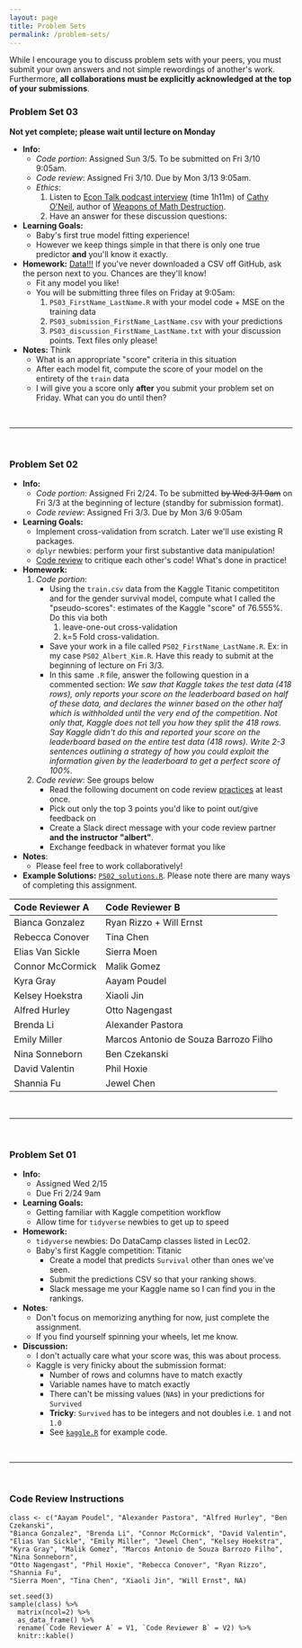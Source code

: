 ```yaml
---
layout: page
title: Problem Sets
permalink: /problem-sets/
---
```


While I encourage you to discuss problem sets with your peers, you must submit your
own answers and not simple rewordings of another's work. Furthermore, **all
collaborations must be explicitly acknowledged at the top of your submissions**.


### Problem Set 03

**Not yet complete; please wait until lecture on Monday**

* **Info:**
    + *Code portion*: Assigned Sun 3/5. To be submitted on Fri 3/10 9:05am.
    + *Code review*: Assigned Fri 3/10. Due by Mon 3/13 9:05am.
    + *Ethics*:
        1. Listen to <a target="_blank" class="page-link" href="http://www.econtalk.org/archives/2016/10/cathy_oneil_on_1.html">Econ Talk podcast interview</a> (time 1h11m) of <a target="_blank" class="page-link" href="https://mathbabe.org/">Cathy O'Neil</a>, author of <a target="_blank" class="page-link" href="https://weaponsofmathdestructionbook.com/">Weapons of Math Destruction</a>.
        1. Have an answer for these discussion questions:
* **Learning Goals:**
    + Baby's first true model fitting experience!
    + However we keep things simple in that there is only one true predictor **and** you'll  know it exactly.
* **Homework:** <a target="_blank" class="page-link" href="https://github.com/rudeboybert/MATH218/tree/gh-pages/assets/PS/PS03">Data!!!</a> If you've never downloaded a CSV off GitHub, ask the person next to you. Chances are they'll know!
    + Fit any model you like!
    + You will be submitting three files on Friday at 9:05am:
        1. `PS03_FirstName_LastName.R` with your model code + MSE on the training data
        1. `PS03_submission_FirstName_LastName.csv` with your predictions
        1. `PS03_discussion_FirstName_LastName.txt` with your discussion points. Text files only please!
* **Notes:** Think
    + What is an appropriate "score" criteria in this situation
    + After each model fit, compute the score of your model on the entirety of the `train` data
    + I will give you a score only **after** you submit your problem set on Friday. What can you do until then?







<br>

***

<br>





### Problem Set 02

* **Info:**
    + *Code portion*: Assigned Fri 2/24. To be submitted ~~by Wed 3/1 9am~~ on Fri 3/3 at the beginning of lecture (standby for submission format).
    + *Code review*: Assigned Fri 3/3. Due by Mon 3/6 9:05am
* **Learning Goals:**
    + Implement cross-validation from scratch. Later we'll use existing R packages.
    + `dplyr` newbies: perform your first substantive data manipulation!
    + <a target="_blank" class="page-link" href="https://smartbear.com/learn/code-review/what-is-code-review/">Code review</a> to critique each other's code! What's done in practice!
* **Homework:**
    1. *Code portion*:
        + Using the `train.csv` data from the Kaggle Titanic competititon and for the gender survival model, compute what I called the "pseudo-scores": estimates of the Kaggle "score" of 76.555%. Do this via both
            1. leave-one-out cross-validation
            1. k=5 Fold cross-validation.
        + Save your work in a file called `PS02_FirstName_LastName.R`. Ex: in my case `PS02_Albert_Kim.R`. Have this ready to submit at the beginning of lecture on Fri 3/3.
        + In this same `.R` file, answer the following question in a commented section: *We saw that Kaggle takes the test data (418 rows), only reports your score on the leaderboard based on half of these data, and declares the winner based on the other half which is withholded until the very end of the competition. Not only that, Kaggle does not tell you how they split the 418 rows. Say Kaggle didn't do this and reported your score on the leaderboard based on the entire test data (418 rows). Write 2-3 sentences outlining a strategy of how you could exploit the information given by the leaderboard to get a perfect score of 100%.*
    1. *Code review*: See groups below
        + Read the following document on code review <a target="_blank" class="page-link" href="https://smartbear.com/learn/code-review/best-practices-for-peer-code-review/">practices</a> at least once.
        + Pick out only the top 3 points you'd like to point out/give feedback on
        + Create a Slack direct message with your code review partner **and the instructor "albert"**.
        + Exchange feedback in whatever format you like
* **Notes**:
    + Please feel free to work collaboratively!
* **Example Solutions:** <a target="_blank" class="page-link" href="https://github.com/rudeboybert/MATH218/blob/gh-pages/assets/PS/PS02_solutions.R">`PS02_solutions.R`</a>. Please note there are many ways of completing this assignment.

| Code Reviewer A               | Code Reviewer B        |
|:----------------|:-------------------------------------|
|Bianca Gonzalez  |Ryan Rizzo + Will Ernst               | 
|Rebecca Conover  |Tina Chen                             | 
|Elias Van Sickle |Sierra Moen                           | 
|Connor McCormick |Malik Gomez                           | 
|Kyra Gray        |Aayam Poudel                          | 
|Kelsey Hoekstra  |Xiaoli Jin                            | 
|Alfred Hurley    |Otto Nagengast                        | 
|Brenda Li        |Alexander Pastora                     | 
|Emily Miller     |Marcos Antonio de Souza Barrozo Filho | 
|Nina Sonneborn   |Ben Czekanski                         | 
|David Valentin   |Phil Hoxie                            | 
|Shannia Fu       |Jewel Chen                            |       

<!--
# Code to determine code review pairs
class <- c("Aayam Poudel", "Alexander Pastora", "Alfred Hurley", "Ben Czekanski",
"Bianca Gonzalez", "Brenda Li", "Connor McCormick", "David Valentin",
"Elias Van Sickle", "Emily Miller", "Jewel Chen", "Kelsey Hoekstra",
"Kyra Gray", "Malik Gomez", "Marcos Antonio de Souza Barrozo Filho", "Nina Sonneborn",
"Otto Nagengast", "Phil Hoxie", "Rebecca Conover", "Ryan Rizzo", "Shannia Fu",
"Sierra Moen", "Tina Chen", "Xiaoli Jin")

set.seed(3)
sample(class) %>%
  matrix(ncol=2)
-->





<br>

***

<br>





### Problem Set 01

* **Info:**
    + Assigned Wed 2/15
    + Due Fri 2/24 9am
* **Learning Goals:**
    + Getting familiar with Kaggle competition workflow
    + Allow time for `tidyverse` newbies to get up to speed
* **Homework:**
    + `tidyverse` newbies: Do DataCamp classes listed in Lec02.
    + Baby's first Kaggle competition: Titanic
        + Create a model that predicts `Survival` other than ones we've seen.
        + Submit the predictions CSV so that your ranking shows.
        + Slack message me your Kaggle name so I can find you in the rankings.
* **Notes**:
    + Don't focus on memorizing anything for now, just complete the assignment.
    + If you find yourself spinning your wheels, let me know.
* **Discussion:**
    + I don't actually care what your score was, this was about process.
    + Kaggle is very finicky about the submission format:
        * Number of rows and columns have to match exactly
        * Variable names have to match exactly
        * There can't be missing values (`NA`s) in your predictions for `Survived`
        * **Tricky**: `Survived` has to be integers and not doubles i.e. `1` and not `1.0`
        * See <a target="_blank" class="page-link" href="https://github.com/rudeboybert/MATH218/blob/gh-pages/assets/Titanic/kaggle.R">`kaggle.R`</a> for example code.





<br>

***

<br>





### Code Review Instructions


```
class <- c("Aayam Poudel", "Alexander Pastora", "Alfred Hurley", "Ben Czekanski",
"Bianca Gonzalez", "Brenda Li", "Connor McCormick", "David Valentin",
"Elias Van Sickle", "Emily Miller", "Jewel Chen", "Kelsey Hoekstra",
"Kyra Gray", "Malik Gomez", "Marcos Antonio de Souza Barrozo Filho", "Nina Sonneborn",
"Otto Nagengast", "Phil Hoxie", "Rebecca Conover", "Ryan Rizzo", "Shannia Fu",
"Sierra Moen", "Tina Chen", "Xiaoli Jin", "Will Ernst", NA)

set.seed(3)
sample(class) %>%
  matrix(ncol=2) %>% 
  as_data_frame() %>% 
  rename(`Code Reviewer A` = V1, `Code Reviewer B` = V2) %>% 
  knitr::kable()
```



<!--
<br>

***

<br>

  

## Final Group Project

* Final group project <a href = "{{ site.baseurl }}/assets/Final_Project/final_project_outline.html" target = "_blank">instructions</a>.
* Monday 11/14 updates:
    + Final group project template file <a href="{{ site.baseurl }}/assets/Final_Project/Final_Project.Rmd" target="_blank">`Final_Project.Rmd`</a> posted. One group member to upload to group's RStudio Shared Project Folder.
    + Please write your group's info in this <a href = "https://docs.google.com/spreadsheets/d/1dYdsSvJkl80VRP84qB-UpTy9YsrC4d6WYqYGVJWTYVY/edit#gid=1939155032" target = "_blank">Google Sheet</a>. Note that one group member will also be publishing the analysis on the web on <a href = "http://rpubs.com/" target = "_blank">rpubs.com</a> for all to see:
        1. Knit HTML your document as usual
        1. On the top right click "Publish" -> Select RPubs -> Publish -> Then login to RPubs.
        1. Give your file an appropriate title and URL name `Final_Project`.
        1. Copy/paste the URL into the Google Sheet above.
        1. Update your publication as need by repeating this process.






<br>

***

<br>

  

## Problem Set 11

* Assigned Sun 12/4
* Due Fri 12/9 11am


#### Learning Goals

* Perform a more realistic confidence interval calculation: **where you don't know the
real population parameter**
* Solidify understanding of confidence intervals



#### Homework

* Please read over <a href="{{ site.baseurl }}/assets/PS/PS-11.html" target="_blank">`PS-11`</a> first.
* Download these files to your computer and upload them to your `problem_sets`
folder on RStudio Server: <a href="{{ site.baseurl }}/assets/PS/PS-11.Rmd" target="_blank">`PS-11.Rmd`</a>
* <a href = "{{ site.baseurl }}/assets/PS/PS-11_discussion.html" target = "_blank">PS-11 Discussion</a>
* PS-11 Discussion source code file <a href = "{{ site.baseurl }}/assets/PS/PS-11_discussion.Rmd" target = "_blank">`PS-11_discussion.Rmd`</a> 













<br>

***

<br>

  

## Problem Set 10

* Assigned Mon 11/21
* Due Mon 11/28 **5pm** (note special date and time)



#### Learning Goals

* Perform a start-to-finish hypothesis test and state the conclusion both a 
scientific and statistical conclusion.
* More exploratory data analysis



#### Homework

* Download these files to your computer and upload them to your `problem_sets`
folder on RStudio Server:
    + <a href = "{{ site.baseurl }}/assets/PS/hiring.csv" target = "_blank">`hiring.csv`</a> 
    + <a href="{{ site.baseurl }}/assets/PS/PS-10.Rmd" target="_blank">`PS-10.Rmd`</a>
* <a href = "{{ site.baseurl }}/assets/PS/PS-10_discussion.html" target = "_blank">PS-10 Discussion</a>
* PS-10 Discussion source code file <a href = "{{ site.baseurl }}/assets/PS/PS-10_discussion.Rmd" target = "_blank">`PS-10_discussion.Rmd`</a> 














<br>

***

<br>

  

## Problem Set 09

* Assigned Wed 11/16
* Due Fri 11/18 11am



#### Learning Goals

* Only one question: based on `Lec25.R` from Lecture 25
* Baby's first hypothesis test!
* Further exploring the components: observed test statistics and null distributions
* Tieing in the `shuffle()` (i.e. random simulation) idea from PS-08 Question 1.b) to hypothesis testing


#### Homework

* Download these files to your computer and upload them to your `problem_sets`
folder on RStudio Server:
    + <a href = "{{ site.baseurl }}/assets/PS/grades.csv" target = "_blank">`grades.csv`</a> 
    + <a href="{{ site.baseurl }}/assets/PS/PS-09.Rmd" target="_blank">`PS-09.Rmd`</a>
* <a href = "{{ site.baseurl }}/assets/PS/PS-09_discussion.html" target = "_blank">PS-09 Discussion</a>
* PS-09 Discussion source code file <a href = "{{ site.baseurl }}/assets/PS/PS-09_discussion.Rmd" target = "_blank">`PS-09_discussion.Rmd`</a> 










<br>

***

<br>

  

## Problem Set 08

* Assigned Fri 11/4
* Due Fri 11/11 11am



#### Learning Goals

* Understanding the two places were randomness plays a part in this class:
    + Random sampling: used for taking a sample from a population
    + Random assignment: used in experiments
* Learning to compute probabilities not using mathematical formulas, but rather 
via random simulation using
    + the data manipulation tools in the `dplyr` package
    + the sampling tools in the `mosaic` package 



#### Homework

* Download these files to your computer and upload them to your `problem_sets`
folder on RStudio Server: <a href="{{ site.baseurl }}/assets/PS/PS-08.Rmd" target="_blank">`PS-08.Rmd`</a>
* Download the <a href="https://www.openintro.org/stat/textbook.php?stat_book=os" target="_blank">OpenIntro Statistics 3rd Edition</a> open-source statistics 
textbook (the textbook I used previously for MATH 116) and save this to your 
computer.  Questions for the rest of the course will come from here.
* <a href = "{{ site.baseurl }}/assets/PS/PS-08_discussion.html" target = "_blank">PS-08 Discussion</a>
* PS-08 Discussion source code file <a href = "{{ site.baseurl }}/assets/PS/PS-08_discussion.Rmd" target = "_blank">`PS-08_discussion.Rmd`</a> 



<br>

***

<br>

  

## Problem Set 07

* Assigned Fri 10/28
* Due Fri 11/4 11am



#### Learning Goals

* Practice turning pseudocode into code.
* More imporantly **doing research: generating answers to scientific questions
using data.**


#### Homework

* Download these files to your computer and upload them to your `problem_sets`
folder on RStudio Server:
    + <a href="{{ site.baseurl }}/assets/PS/PS-07.Rmd" target="_blank">`PS-07.Rmd`</a>
    + <a href="{{ site.baseurl }}/assets/PS/DD_vs_SB.csv" target="_blank">`DD_vs_SB.csv`</a>
* <a href = "{{ site.baseurl }}/assets/PS/PS-07_discussion.html" target = "_blank">PS-07 Discussion</a>
* PS-07 Discussion source code file <a href = "{{ site.baseurl }}/assets/PS/PS-07_discussion.Rmd" target = "_blank">`PS-07_discussion.Rmd`</a> 




<br>

***

<br>

  

## Problem Set 06

* Assigned Fri 10/21
* Due Fri 10/28 11am
* <a href = "{{ site.baseurl }}/assets/PS/PS-06_discussion.html" target = "_blank">PS-06 Discussion</a>
* PS-06 Discussion source code file <a href = "{{ site.baseurl }}/assets/PS/PS-06_discussion.Rmd" target = "_blank">`PS-06_discussion.Rmd`</a> 


#### Learning Goals

* Tackling your first "real" analysis using your data toolbox.
* Introducing what are in my opinion effective approaches to tackle problems of
this type, instead of taking approaches that could lead to
[this](http://giphy.com/gifs/filmlinc-nyff-michel-gondry-microbe-et-gasoil-xTiTnslZ0E5sqMbEac).
* Practice, practice, practice. Much like learning a language, the only way to
get better is practice. 



#### Homework

* Download this file to your computer and upload it to your `problem_sets`
folder on RStudio Server: <a href="{{ site.baseurl }}/assets/PS/PS-06.Rmd"
target="_blank">`PS-06.Rmd`</a>










<br>

***

<br>

  

## Problem Set 05

* Assigned Tue 10/18
* Due Fri 10/21 11am
* <a href = "{{ site.baseurl }}/assets/PS/PS-05_discussion.html" target = "_blank">PS-05 Discussion</a>
* PS-05 Discussion source code file <a href = "{{ site.baseurl }}/assets/PS/PS-05_discussion.Rmd" target = "_blank">`PS-05_discussion.Rmd`</a> 



#### Learning Goals

* Wrap up the Grammar of Graphics
* Start wrangling data!
* Start providing useful summaries.


#### Homework

* Download this file to your computer and upload it to your `problem_sets` folder on RStudio Server: <a href="{{ site.baseurl }}/assets/PS/PS-05.Rmd" target="_blank">`PS-05.Rmd`</a>





<br>

***

<br>

  

## Problem Set 04

* Assigned Sat 10/8
* Due Fri 10/14 11am
* <a href = "{{ site.baseurl }}/assets/PS/PS-04_discussion.html" target = "_blank">PS-04 Discussion</a>
* PS-04 Discussion source code file <a href = "{{ site.baseurl }}/assets/PS/PS-04_discussion.Rmd" target = "_blank">`PS-04_discussion.Rmd`</a> 


#### Learning Goals

* This problem set assumes you are now further comfortable with the R, RStudio, 
and R Markdown workflow, and thus the complexity of the questions asked is
increased.
* Using more of the 5NG tools for data visualization to answer meaningful
questions using real data.
* Slowly introducting notions of data manipulation/wrangling.
* Putting statistical and data sciences in a greater social context via Hans 
Rosling's 20 minute TED Talk on <a target="_blank" class="page-link"
href="https://www.ted.com/talks/hans_rosling_shows_the_best_stats_you_ve_ever_seen?language=en#t-801073">The
best stats you've ever seen</a> (**bold** title, I know) on international
development data.


#### Homework

* As described in Lec03, install the following packages
    + The `okcupiddata` package containing the `profiles` data set: profile information for ~60K San Francisco OkCupid users in June 2012
    + The `gapminder` package containing the `gapminder` data set: international development data 
* Download this file to your computer: <a href="{{ site.baseurl }}/assets/PS/PS-04.Rmd" target="_blank">`PS-04.Rmd`</a>
* Upload it to RStudio server into the `problem_sets` folder:
    + In the Files panel, navigate to your `problem_sets` folder
    + Then click "Upload"
    
    
    
    

<br>

***

<br>




  

## Problem Set 03

* Assigned Fri 9/30
* Due Fri 10/7 11am
* <a href = "{{ site.baseurl }}/assets/PS/PS-03_discussion.html" target = "_blank">PS-03 Discussion</a>
* PS-03 Discussion source code file <a href = "{{ site.baseurl }}/assets/PS/PS-03_discussion.Rmd" target = "_blank">`PS-03_discussion.Rmd`</a> 




#### Learning Goals

* Ramping up the use of the `ggplot2` package for data visualization
* Exploring real **time series** data
* Using Google as a research tool




#### Homework

* As described in Lec03, before tackling the problem set, install the following packages
    + The `Quandl` package for making it amazingly easy to get financial and economic data from [quandl.com](https://www.quandl.com/)
    + The `lubridate` package with consistent and memorable syntax that makes working with dates easier
* Download this file to your computer: <a href="{{ site.baseurl }}/assets/PS/PS-03.Rmd" target="_blank">`PS-03.Rmd`</a>
* Upload it to RStudio server into the `problem_sets` folder:
    + In the Files panel, navigate to your `problem_sets` folder
    + Then click "Upload"


<br>

***

<br>





## Problem Set 02

* Assigned Fri 9/23
* Due Fri 9/30 11am
* <a href = "{{ site.baseurl }}/assets/PS/PS-02_discussion.html" target = "_blank">Discussion</a>
* PS-02 Discussion source code file <a href = "{{ site.baseurl }}/assets/PS/PS-02_discussion.Rmd" target = "_blank">`PS-02_discussion.Rmd`</a> 


#### Learning Goals

* Taking your first baby steps using the `ggplot2` package for data visualization: an R-based
implementation of the "Grammar of Graphics"


#### Homework

* In RStudio, on the top right of the screen, next to the cube with "R" on it, if it says
    + `problem_sets`: click on it and select "Close Project"
    + `Project: (None)`: do nothing
* Download this file to your computer: <a href="{{ site.baseurl }}/assets/PS/PS-02.Rmd" target="_blank">`PS-02.Rmd`</a>
* Upload it to RStudio server into the `problem_sets` folder
* Open it and work on it from there
* Don't forget to answer the questions in the "Please Indicate" section





<br>

***

<br>





## Problem Set 01

* Assigned Fri 9/16
* Due Fri 9/23

#### Learning Goals

* This week's problem set doesn't involve much content, but rather is about
familiarizing yourselves with the problem set workflow and submission format using R
Markdown.
* In particular, we'll go over how to share your analyses over the web with a couple of clicks of the mouse!
* You'll start
    + seeing what I mean by "computers are stupid"
    + develop the skill of "debugging": identifying and removing errors from
    code. In our case, if your R Markdown file won't knit AKA load AKA compile 
    AKA render, follow the steps in [R Markdown 
    debugging](https://docs.google.com/document/d/1P7IyZ4On9OlrCOhygFxjC7XhQqyw8OludwChz-uFd_o/edit?usp=sharing)
    (also posted on the Resources page). This usually solves about 85% of
    problems; if you're still stuck after going through the steps, speak to your
    peers or me.
* In my experience, there are always a few hiccups with R Markdown at the
beginning, but by the third assignment everyone is on board.

#### Homework

* Download this file to your computer, then upload it to the RStudio Server as described in Lec03: <a href="{{ site.baseurl }}/assets/PS/PS-01.Rmd" target="_blank">`PS-01.Rmd`</a>
* ~~Submit your homework using this [submission form](https://docs.google.com/forms/d/1n1HNo17MA21-DQ_boklchwCjfr6_qx7GrLY5ot7796g/edit)~~. See below.





<br>

***

<br>





## Problem Set Submission Process

Using <a target="_blank" class="page-link"
href="https://support.rstudio.com/hc/en-us/articles/211659737-Sharing-Projects-in-RStudio-Server-Pro">RStudio
Server project sharing</a> (which you'll also be using for your group projects)! The grader and I will go over and leave comments directly on your problem set files.

**Only do this once:**

You will create a project (i.e. an organizational folder) that you will share
with me and the grader:

* In the top right of RStudio Server click on the cube with "R" in it -> New Project... -> Click "save" when prompted
* New Directory -> Empty Project -> Enter `problem_sets` as the Directory name and click "Create Project"
* On the top right it should say `problem_sets` next to the cube with "R" in it. Click on that -> Share Project...
* In the box with the blinking cursor add `aykim` and `tsingh`
* Copy the Project URL and press OK
* Paste your URL in the appropriate row in this <a target="_blank" class="page-link"
href="https://docs.google.com/spreadsheets/d/18alOq3kFV58LepI-UZ1swl9qPWHoa0VfHnLm3S5ldXg/edit#gid=1771999784">Google Sheet</a>

**Only for problem set 1:**

Move the file `PS-01.Rmd` to the `problem_sets` shared project folder so the grader and I can access it:

* In the Files panel -> Click on the house icon
* Click the checkboxes next to `PS-01.Rmd` and `PS-01.html`
* Click the gear icon "More" -> Move...
* Select `problem_sets`

**For all future problem sets:**

* When uploading the relevant `PS-XX.Rmd` file to RStudio Server, upload it directly to the `problem_sets` folder.
-->

